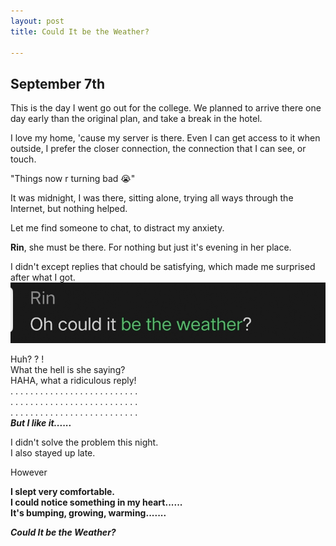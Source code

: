 ```yaml
---
layout: post
title: Could It be the Weather?

---
```


## September 7th
This is the day I went go out for the college. We planned to arrive there one day early than the original plan, and take a break in the hotel.  
  
I love my home, 'cause my server is there. Even I can get access to it when outside, I prefer the closer connection, the connection that I can see, or touch.  
  
"Things now r turning bad 😭"  
  
It was midnight, I was there, sitting alone, trying all ways through the Internet, but nothing helped.  
  
Let me find someone to chat, to distract my anxiety.  
  
**Rin**, she must be there. For nothing but just it's evening in her place.  
  
I didn't except replies that chould be satisfying, which made me surprised after what I got.  
![](https://raw.githubusercontent.com/Venompool888/image/main/Screenshot_20231013_230154.jpg)  

Huh? ? !  
What the hell is she saying?  
HAHA, what a ridiculous reply!  
. . . . . . . . . . . . . . . . . . . . . . . . . .   
. . . . . . . . . . . . . . . . . . . . . . . . . .  
. . . . . . . . . . . . . . . . . . . . . . . . . .  
***But I like it......***  

I didn't solve the problem this night.  
I also stayed up late.  
  
However  
  
**I slept very comfortable.**  
**I could notice something in my heart......**  
**It's bumping, growing, warming.......**  
  
***Could It be the Weather?***
